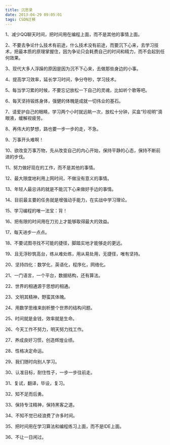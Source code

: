 ```yaml
---
title: 沉思录
date: 2013-04-29 09:05:01
tags: CSDN迁移
---
```

   1、减少QQ聊天时间，把时间用在编程上面，而不是其他的事情上面。

 2、不要去争论什么技术有前途，什么技术没有前途，而要沉下心来，去学习技术，把最本质的原理掌握住，因为争论只会耗费自己的时间和精力，而不会起到任何效果。

 3、现代大多人浮躁的原因是因为沉不下心来，去做那些身边的小事。

 4、提高学习效率，延长学习时间，争分夺秒，学习技术。

 5、每当学习累的时候，不要忘记放松一下自己的灵魂，比如听个歌等吧。

 6、每天坚持锻炼身体，强健的体魄是成就一切伟业的基石。

 7、请爱护自己的眼睛，学习两个小时就远眺一次，放松十分钟，买盒“珍视明”滴眼液，缓解视疲劳。

 8、再伟大的梦想，路也要一步一步的走，不急。

 9、万事开头难啊！

 10、欲改变万事万物，先从改变自己的内心开始，保持平静的心态，保持不断前进的步伐。

 11、努力做好现在的工作，而不是其他的事情。

 12、最大限度地利用上网时间，不做没有意义的事情。

 13、年轻人最忌讳的就是不能沉下心来做好手边的事情。

 14、目前最主要的任务就是增强动手能力，在实战中学习理论。

 15、学习编程的唯一法宝：背！

 16、把有限的时间用在刀刃上才能够取得最大的效益。

 17、每天进步一点点。

 18、不要试图寻找不可能的捷径，脚踏实地才能够走的更远。

 19、且无浮砂筑高台，练从难处练，用从易处用，无捷径，唯有坚持。

 20、坚持四化：数学化，英语化，程序化，网络化。

 21、一门语言，一个平台，数据结构，还有算法。

 22、世界的相通源于思想的相通。

 23、文明其精神，野蛮其体魄。

 24、用数学思维来剖析整个世界的结构问题。

 25、时间就是金钱，效率就是生命。

 26、今天工作不努力，明天努力找工作。

 27、养成良好习惯，创造辉煌业绩。

 28、性格决定命运。

 29、我们随时向别人学习。

 30、认准目标，耐住性子，一步一步往前走。

 31、复试，翻译，毕设，复习。

 32、知不足而后勇。

 33、保持专注精神，保持黑客之道。

 34、不知不觉已经浪费了许多时间。

 35、把时间用在学习算法和编程练习上面，而不是IDE上面。

 36、不让一日闲过。

   
   
   
 